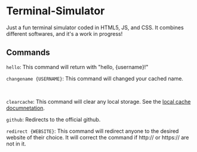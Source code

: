 # Terminal-Simulator
Just a fun terminal simulator coded in HTML5, JS, and CSS. It combines different softwares, and it's a work in progress!

## Commands

`hello`: This command will return with "hello, {username}!"
<br> 

`changename {USERNAME}`: This command will changed your cached name.

<br>

`clearcache`: This command will clear any local storage. See the [local cache documnetation](https://github.com/GustyCube/Terminal-Simulator/wiki/cache).
<br>

`github`: Redirects to the official github.
<br>

`redirect {WEBSITE}`: This command will redirect anyone to the desired website of their choice. It will correct the command if http:// or https:// are not in it.
